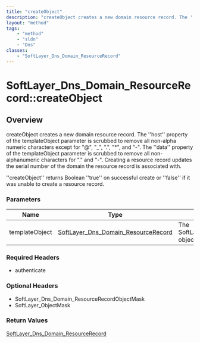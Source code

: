 ```yaml
---
title: "createObject"
description: "createObject creates a new domain resource record. The ''host'' property of the templateObject parameter is scrubbed to... "
layout: "method"
tags:
    - "method"
    - "sldn"
    - "Dns"
classes:
    - "SoftLayer_Dns_Domain_ResourceRecord"
---
```

# SoftLayer_Dns_Domain_ResourceRecord::createObject
## Overview 
createObject creates a new domain resource record. The ''host'' property of the templateObject parameter is scrubbed to remove all non-alpha numeric characters except for "@", "_", ".", "*", and "-". The ''data'' property of the templateObject parameter is scrubbed to remove all non-alphanumeric characters for "." and "-". Creating a resource record updates the serial number of the domain the resource record is associated with. 

''createObject'' returns Boolean ''true'' on successful create or ''false'' if it was unable to create a resource record. 

### Parameters 
|Name | Type | Description |
| --- | --- | --- |
|templateObject| <a href='/reference/datatypes/SoftLayer_Dns_Domain_ResourceRecord'>SoftLayer_Dns_Domain_ResourceRecord </a>| The SoftLayer_Dns_Domain_ResourceRecord object that you wish to create.|


### Required Headers
* authenticate

### Optional Headers
* SoftLayer_Dns_Domain_ResourceRecordObjectMask
* SoftLayer_ObjectMask

### Return Values
<a href='/reference/datatypes/SoftLayer_Dns_Domain_ResourceRecord'>SoftLayer_Dns_Domain_ResourceRecord </a>
